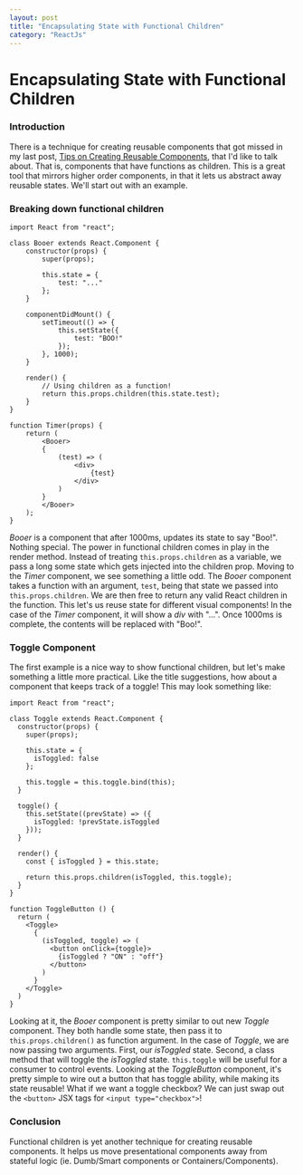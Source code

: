 ```yaml
---
layout: post
title: "Encapsulating State with Functional Children"
category: "ReactJs"
---
```


# Encapsulating State with Functional Children

### Introduction

There is a technique for creating reusable components that got missed in my last post, [Tips on Creating Reusable Components](/reactjs/2017/09/08/tips-on-creating-reusable-components.1/), that I'd like to talk about. That is, components that have functions as children. This is a great tool that mirrors higher order components, in that it lets us abstract away reusable states. We'll start out with an example.

### Breaking down functional children


```
import React from "react";

class Booer extends React.Component {
    constructor(props) {
        super(props);
    
        this.state = {
            test: "..."
        };
    }

    componentDidMount() {
        setTimeout(() => {
            this.setState({
                test: "BOO!"
            });
        }, 1000);
    }
  
    render() {
    	// Using children as a function!
        return this.props.children(this.state.test);
    }
}

function Timer(props) {
    return (
        <Booer>
        {
            (test) => (
            	<div>
                    {test}
                </div>
            )
        }
        </Booer>
    );
}

```

*Booer* is a component that after 1000ms, updates its state to say "Boo!". Nothing special. The power in functional children comes in play in the render method. Instead of treating `this.props.children` as a variable, we pass a long some state which gets injected into the children prop. Moving to the *Timer* component, we see something a little odd. The *Booer* component takes a function with an argument, `test`, being that state we passed into `this.props.children`. We are then free to return any valid React children in the function. This let's us reuse state for different visual components! In the case of the *Timer* component, it will show a *div* with "...". Once 1000ms is complete, the contents will be replaced with "Boo!".

### Toggle Component

The first example is a nice way to show functional children, but let's make something a little more practical. Like the title suggestions, how about a component that keeps track of a toggle! This may look something like:

```
import React from "react";

class Toggle extends React.Component {
  constructor(props) {
    super(props);
    
    this.state = {
      isToggled: false
    };
  
    this.toggle = this.toggle.bind(this);
  }
  
  toggle() {
    this.setState((prevState) => ({
      isToggled: !prevState.isToggled
    }));
  }
  
  render() {
    const { isToggled } = this.state;
    
    return this.props.children(isToggled, this.toggle);
  }
}

function ToggleButton () {
  return (
    <Toggle>
      {
        (isToggled, toggle) => (
          <button onClick={toggle}>
            {isToggled ? "ON" : "off"}
          </button>
        )
      }
    </Toggle>
  )
}
``` 

Looking at it, the *Booer* component is pretty similar to out new *Toggle* component. They both handle some state, then pass it to `this.props.children()` as function argument. In the case of *Toggle*, we are now passing two arguments. First, our *isToggled* state. Second, a class method that will toggle the *isToggled* state. `this.toggle` will be useful for a consumer to control events.
Looking at the *ToggleButton* component, it's pretty simple to wire out a button that has toggle ability, while making its state reusable! What if we want a toggle checkbox? We can just swap out the `<button>` JSX tags for `<input type="checkbox">`!

### Conclusion

Functional children is yet another technique for creating reusable components. It helps us move presentational components away from stateful logic (ie. Dumb/Smart components or Containers/Components).
